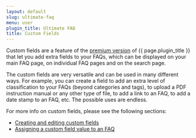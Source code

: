 ```yaml
---
layout: default
slug: ultimate-faq
menu: user
plugin_title: Ultimate FAQ
title: Custom Fields 
---
```

Custom fields are a feature of the [premium version](../premium) of {{ page.plugin_title }} that let you add extra fields to your FAQs, which can be displayed on your main FAQ page, on individual FAQ pages and on the search page.

The custom fields are very versatile and can be used in many different ways. For example, you can create a field to add an extra level of classification to your FAQs (beyond categories and tags), to upload a PDF instruction manual or any other type of file, to add a link to an FAQ, to add a date stamp to an FAQ, etc. The possible uses are endless.

For more info on custom fields, please see the following sections:

- [Creating and editing custom fields](create)
- [Assigning a custom field value to an FAQ](faqs)